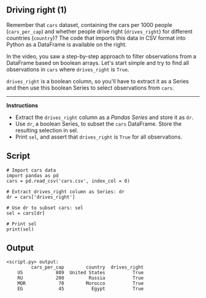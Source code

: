 ## Driving right (1)

Remember that `cars` dataset, containing the cars per 1000 people (`cars_per_cap`) and whether people drive right (`drives_right`) for different countries (`country`)? The code that imports this data in CSV format into Python as a DataFrame is available on the right.

In the video, you saw a step-by-step approach to filter observations from a DataFrame based on boolean arrays. Let's start simple and try to find all observations in `cars` where `drives_right` is `True`.

`drives_right` is a boolean column, so you'll have to extract it as a Series and then use this boolean Series to select observations from `cars`.

<hr>

**Instructions**
* Extract the `drives_right` column as a *Pandas Series* and store it as `dr`.
* Use `dr`, a boolean Series, to subset the `cars` DataFrame. Store the resulting selection in sel.
* Print `sel`, and assert that `drives_right` is `True` for all observations.

## Script
```
# Import cars data
import pandas as pd
cars = pd.read_csv('cars.csv', index_col = 0)

# Extract drives_right column as Series: dr
dr = cars['drives_right']

# Use dr to subset cars: sel
sel = cars[dr]

# Print sel
print(sel)
```

## Output
```
<script.py> output:
         cars_per_cap        country  drives_right
    US            809  United States          True
    RU            200         Russia          True
    MOR            70        Morocco          True
    EG             45          Egypt          True
```